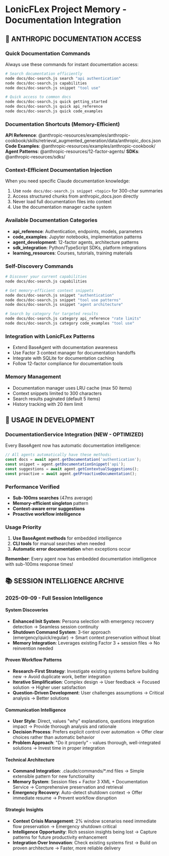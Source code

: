 # LonicFLex Project Memory - Documentation Integration

## 🎯 ANTHROPIC DOCUMENTATION ACCESS

### Quick Documentation Commands
Always use these commands for instant documentation access:

```bash
# Search documentation efficiently
node docs/doc-search.js search "api authentication"
node docs/doc-search.js capabilities  
node docs/doc-search.js snippet "tool use"

# Quick access to common docs
node docs/doc-search.js quick getting_started
node docs/doc-search.js quick api_reference
node docs/doc-search.js quick code_examples
```

### Documentation Shortcuts (Memory-Efficient)

**API Reference**: @anthropic-resources/examples/anthropic-cookbook/skills/retrieval_augmented_generation/data/anthropic_docs.json
**Code Examples**: @anthropic-resources/examples/anthropic-cookbook/
**Agent Patterns**: @anthropic-resources/12-factor-agents/
**SDKs**: @anthropic-resources/sdks/

### Context-Efficient Documentation Injection

When you need specific Claude documentation knowledge:
1. Use `node docs/doc-search.js snippet <topic>` for 300-char summaries
2. Access structured chunks from anthropic_docs.json directly 
3. Never load full documentation files into context
4. Use the documentation manager cache system

### Available Documentation Categories

- **api_reference**: Authentication, endpoints, models, parameters
- **code_examples**: Jupyter notebooks, implementation patterns  
- **agent_development**: 12-factor agents, architecture patterns
- **sdk_integration**: Python/TypeScript SDKs, platform integrations
- **learning_resources**: Courses, tutorials, training materials

### Self-Discovery Commands

```bash
# Discover your current capabilities
node docs/doc-search.js capabilities

# Get memory-efficient context snippets  
node docs/doc-search.js snippet "authentication"
node docs/doc-search.js snippet "tool use patterns"
node docs/doc-search.js snippet "agent architecture"

# Search by category for targeted results
node docs/doc-search.js category api_reference "rate limits"
node docs/doc-search.js category code_examples "tool use"
```

### Integration with LonicFLex Patterns

- Extend BaseAgent with documentation awareness
- Use Factor 3 context manager for documentation handoffs
- Integrate with SQLite for documentation caching
- Follow 12-factor compliance for documentation tools

### Memory Management

- Documentation manager uses LRU cache (max 50 items)
- Context snippets limited to 300 characters 
- Search results paginated (default 5 items)
- History tracking with 20 item limit

## 🚀 USAGE IN DEVELOPMENT

### DocumentationService Integration (NEW - OPTIMIZED)
Every BaseAgent now has automatic documentation intelligence:

```javascript
// All agents automatically have these methods:
const docs = await agent.getDocumentation('authentication');
const snippet = agent.getDocumentationSnippet('api');
const suggestions = await agent.getContextualSuggestions();
const proactive = await agent.getProactiveDocumentation();
```

### Performance Verified
- **Sub-100ms searches** (47ms average)
- **Memory-efficient singleton** pattern
- **Context-aware error suggestions**
- **Proactive workflow intelligence**

### Usage Priority
1. **Use BaseAgent methods** for embedded intelligence
2. **CLI tools** for manual searches when needed
3. **Automatic error documentation** when exceptions occur

**Remember**: Every agent now has embedded documentation intelligence with sub-100ms response times!

## 📚 SESSION INTELLIGENCE ARCHIVE

### 2025-09-09 - Full Session Intelligence

#### System Discoveries
- **Enhanced Init System**: Persona selection with emergency recovery detection → Seamless session continuity
- **Shutdown Command System**: 3-tier approach (emergency/quick/regular) → Smart context preservation without bloat
- **Memory Integration**: Leverages existing Factor 3 + session files → No reinvention needed

#### Proven Workflow Patterns  
- **Research-First Strategy**: Investigate existing systems before building new → Avoid duplicate work, better integration
- **Iterative Simplification**: Complex design → User feedback → Focused solution → Higher user satisfaction
- **Question-Driven Development**: User challenges assumptions → Critical analysis → Better solutions

#### Communication Intelligence
- **User Style**: Direct, values "why" explanations, questions integration impact → Provide thorough analysis and rationale
- **Decision Process**: Prefers explicit control over automation → Offer clear choices rather than automatic behavior
- **Problem Approach**: "Do it properly" - values thorough, well-integrated solutions → Invest time in proper integration

#### Technical Architecture
- **Command Integration**: .claude/commands/*.md files → Simple extensible pattern for new functionality
- **Memory System**: Session files + Factor 3 XML + Documentation Service → Comprehensive preservation and retrieval
- **Emergency Recovery**: Auto-detect shutdown context → Offer immediate resume → Prevent workflow disruption

#### Strategic Insights
- **Context Crisis Management**: 2% window scenarios need immediate flow preservation → Emergency shutdown critical
- **Intelligence Opportunity**: Rich session insights being lost → Capture patterns for future productivity enhancement  
- **Integration Over Innovation**: Check existing systems first → Build on proven architecture → Faster, more reliable delivery